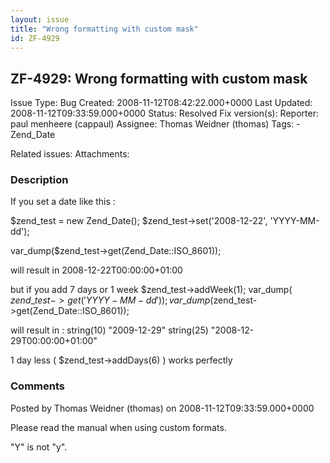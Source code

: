 ```yaml
---
layout: issue
title: "Wrong formatting with custom mask"
id: ZF-4929
---
```


ZF-4929: Wrong formatting with custom mask
------------------------------------------

 Issue Type: Bug Created: 2008-11-12T08:42:22.000+0000 Last Updated: 2008-11-12T09:33:59.000+0000 Status: Resolved Fix version(s): 
 Reporter:  paul menheere (cappaul)  Assignee:  Thomas Weidner (thomas)  Tags: - Zend\_Date
 
 Related issues: 
 Attachments: 
### Description

If you set a date like this :

$zend\_test = new Zend\_Date(); $zend\_test->set('2008-12-22', 'YYYY-MM-dd');

var\_dump($zend\_test->get(Zend\_Date::ISO\_8601));

will result in 2008-12-22T00:00:00+01:00

but if you add 7 days or 1 week $zend\_test->addWeek(1); var\_dump( $zend\_test->get('YYYY-MM-dd')); var\_dump($zend\_test->get(Zend\_Date::ISO\_8601));

will result in : string(10) "2009-12-29" string(25) "2008-12-29T00:00:00+01:00"

1 day less ( $zend\_test->addDays(6) ) works perfectly

 

 

### Comments

Posted by Thomas Weidner (thomas) on 2008-11-12T09:33:59.000+0000

Please read the manual when using custom formats.

"Y" is not "y".

 

 